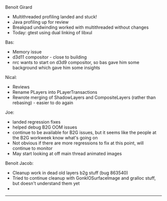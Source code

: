 Benoit Girard
* Multithreaded profiling landed and stuck!
* Java profiling up for review
* Breakpad undwinding worked with multithreaded without changes
* Today: gtest using dual linking of libxul



Bas:
* Memory issue
* d3d11 compositor - close to building
* nrc wants to start on d3d9 compositor, so bas gave him some background which gave him some insights



Nical:
* Reviews
* Rename PLayers into PLayerTransactions
* Rewrote merging of ShadowLayers and CompositeLayers (rather than rebasing) - easier to do again



Joe:
* landed regression fixes
* helped debug B2G OOM issues
* continue to be available for B2G issues, but it seems like the people at the B2G workweek know what's going on
* Not obvious if there are more regressions to fix at this point, will continue to monitor
* May start looking at off main thread animated images



Benoit Jacob:
* Cleanup work in dead old layers b2g stuff (bug 863540)
* Tried to continue cleanup with GonkIOSurfaceImage and gralloc stuff, but doesn't understand them yet
* 



________________


